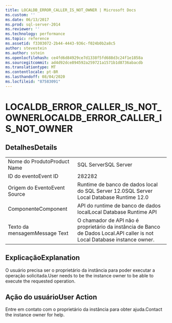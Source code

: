 ```yaml
---
title: LOCALDB_ERROR_CALLER_IS_NOT_OWNER | Microsoft Docs
ms.custom: ''
ms.date: 06/13/2017
ms.prod: sql-server-2014
ms.reviewer: ''
ms.technology: performance
ms.topic: reference
ms.assetid: f3303072-2b44-4443-936c-f024b0b2a8c5
author: stevestein
ms.author: sstein
ms.openlocfilehash: ce4fd6d84929ce7d1338f5fd688d3c24f1e1858a
ms.sourcegitcommit: ad4d92dce894592a259721a1571b1d8736abacdb
ms.translationtype: MT
ms.contentlocale: pt-BR
ms.lasthandoff: 08/04/2020
ms.locfileid: "87583091"
---
```

# <a name="localdb_error_caller_is_not_owner"></a><span data-ttu-id="90b5b-102">LOCALDB_ERROR_CALLER_IS_NOT_OWNER</span><span class="sxs-lookup"><span data-stu-id="90b5b-102">LOCALDB_ERROR_CALLER_IS_NOT_OWNER</span></span>
    
## <a name="details"></a><span data-ttu-id="90b5b-103">Detalhes</span><span class="sxs-lookup"><span data-stu-id="90b5b-103">Details</span></span>  
  
|||  
|-|-|  
|<span data-ttu-id="90b5b-104">Nome do Produto</span><span class="sxs-lookup"><span data-stu-id="90b5b-104">Product Name</span></span>|<span data-ttu-id="90b5b-105">SQL Server</span><span class="sxs-lookup"><span data-stu-id="90b5b-105">SQL Server</span></span>|  
|<span data-ttu-id="90b5b-106">ID do evento</span><span class="sxs-lookup"><span data-stu-id="90b5b-106">Event ID</span></span>|<span data-ttu-id="90b5b-107">282</span><span class="sxs-lookup"><span data-stu-id="90b5b-107">282</span></span>|  
|<span data-ttu-id="90b5b-108">Origem do Evento</span><span class="sxs-lookup"><span data-stu-id="90b5b-108">Event Source</span></span>|<span data-ttu-id="90b5b-109">Runtime de banco de dados local do SQL Server 12.0</span><span class="sxs-lookup"><span data-stu-id="90b5b-109">SQL Server Local Database Runtime 12.0</span></span>|  
|<span data-ttu-id="90b5b-110">Componente</span><span class="sxs-lookup"><span data-stu-id="90b5b-110">Component</span></span>|<span data-ttu-id="90b5b-111">API do runtime de banco de dados local</span><span class="sxs-lookup"><span data-stu-id="90b5b-111">Local Database Runtime API</span></span>|  
|<span data-ttu-id="90b5b-112">Texto da mensagem</span><span class="sxs-lookup"><span data-stu-id="90b5b-112">Message Text</span></span>|<span data-ttu-id="90b5b-113">O chamador de API não é proprietário da instância de Banco de Dados Local.</span><span class="sxs-lookup"><span data-stu-id="90b5b-113">API caller is not Local Database instance owner.</span></span>|  
  
## <a name="explanation"></a><span data-ttu-id="90b5b-114">Explicação</span><span class="sxs-lookup"><span data-stu-id="90b5b-114">Explanation</span></span>  
 <span data-ttu-id="90b5b-115">O usuário precisa ser o proprietário da instância para poder executar a operação solicitada.</span><span class="sxs-lookup"><span data-stu-id="90b5b-115">User needs to be the instance owner to be able to execute the requested operation.</span></span>  
  
## <a name="user-action"></a><span data-ttu-id="90b5b-116">Ação do usuário</span><span class="sxs-lookup"><span data-stu-id="90b5b-116">User Action</span></span>  
 <span data-ttu-id="90b5b-117">Entre em contato com o proprietário da instância para obter ajuda.</span><span class="sxs-lookup"><span data-stu-id="90b5b-117">Contact the instance owner for help.</span></span>  
  
  
